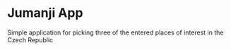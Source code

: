 # Jumanji App

Simple application for picking three of the entered places of interest in the Czech Republic
